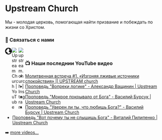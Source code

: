 # Upstream Church

Мы - молодая церковь, помогающая найти призвание и побеждать по жизни со Христом.

### 👥 Связаться с нами

[<img align="left" alt="upstream.life" width="22px" src="https://raw.githubusercontent.com/iconic/open-iconic/master/svg/globe.svg" />][website]
[<img align="left" alt="UpstreamChurch | YouTube" width="22px" src="https://cdn.jsdelivr.net/npm/simple-icons@v3/icons/youtube.svg" />][youtube]
[<img align="left" alt="upstream.church | Instagram" width="22px" src="https://cdn.jsdelivr.net/npm/simple-icons@v3/icons/instagram.svg" />][instagram]

<br />

### 📺 Наши последнии YouTube видео
<!-- YOUTUBE:START -->
- [Молитвенная встреча #1. «Изгоняя лживые источники спокойствия» || UPSTREAM church](https://www.youtube.com/watch?v=zNq1xIfJlIo)
- [Проповедь &quot;Вопреки логике&quot; - Александр Ващинин | Upstream Church](https://www.youtube.com/watch?v=alG040m-KkQ)
- [Проповедь &quot;Мокрое покрывало от Бога&quot; - Василий Бурсук | Upstream Church](https://www.youtube.com/watch?v=8YQvSrzOGts)
- [Проповедь &quot;Уверен ли ты, что любишь Бога?&quot; - Василий Бурсук | Upstream Church](https://www.youtube.com/watch?v=2KqLWJDwAWM)
- [Проповедь &quot;Вот почему ты не слышишь Бога&quot; - Виталий Пилипенко | Upstream Church](https://www.youtube.com/watch?v=OuqUUYYF46w)
<!-- YOUTUBE:END -->

➡️ [more videos...](https://youtube.com/UpstreamChurch)

[website]: https://upstream.life/
[youtube]: https://youtube.com/UpstreamChurch
[instagram]: https://www.instagram.com/upstream.church
